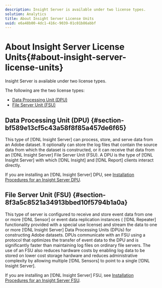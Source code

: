 ```yaml
---
description: Insight Server is available under two license types.
solution: Analytics
title: About Insight Server License Units
uuid: e6a48b00-4dc1-416c-9039-01c01b86abbf
---
```


# About Insight Server License Units{#about-insight-server-license-units}

Insight Server is available under two license types.

The following are the two license types:

* [Data Processing Unit (DPU)](../../../home/c-inst-svr/c-install-ins-svr/c-abt-inst-svr-lic-units.md#section-bf589e13cf5c43a58f8f85a457de6f65) 
* [File Server Unit (FSU)](../../../home/c-inst-svr/c-install-ins-svr/c-abt-inst-svr-lic-units.md#section-8f3a5c8521a34913bbed10f5794b1a0a)

## Data Processing Unit (DPU) {#section-bf589e13cf5c43a58f8f85a457de6f65}

This type of [!DNL Insight Server] can process, store, and serve data from an Adobe dataset. It optionally can store the log files that contain the source data from which the dataset is constructed, or it can receive that data from an [!DNL Insight Server] File Server Unit (FSU). A DPU is the type of [!DNL Insight Server] with which [!DNL Insight] and [!DNL Report] clients interact directly.

If you are installing an [!DNL Insight Server] DPU, see [Installation Procedures for an Insight Server DPU](../../../home/c-inst-svr/c-install-ins-svr/t-install-proc-inst-svr-dpu/t-install-proc-inst-svr-dpu.md#task-ce1ac85294604467ab750b24176d25bc).

## File Server Unit (FSU) {#section-8f3a5c8521a34913bbed10f5794b1a0a}

This type of server is configured to receive and store event data from one or more [!DNL Sensor] or event data replication instances ( [!DNL Repeater] functionality provided with a special use license) and stream the data to one or more [!DNL Insight Server] Data Processing Units (DPUs) for constructing Adobe datasets. DPUs communicate with an FSU using a protocol that optimizes the transfer of event data to the DPU and is significantly faster than maintaining log files on ordinary file servers. The use of an FSU also reduces hardware costs by enabling log data to be stored on lower cost storage hardware and reduces administrative complexity by allowing multiple [!DNL Sensors] to point to a single [!DNL Insight Server].

If you are installing an [!DNL Insight Server] FSU, see [Installation Procedures for an Insight Server FSU](../../../home/c-inst-svr/c-install-ins-svr/t-inst-proc-fsu.md#task-e4a4a791b6694119ba45b36f3e573016). 
